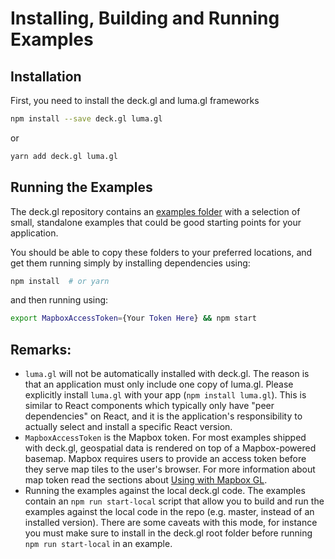 # Installing, Building and Running Examples

## Installation

First, you need to install the deck.gl and luma.gl frameworks
```bash
npm install --save deck.gl luma.gl
```
or
```bash
yarn add deck.gl luma.gl
```

## Running the Examples

The deck.gl repository contains an [examples folder](https://github.com/uber/deck.gl/tree/4.1-release/examples) with a selection of small, standalone examples that could be good starting points for your application.

You should be able to copy these folders to your preferred locations, and get them running simply by installing dependencies using:

```bash
npm install  # or yarn
```

and then running using:

```bash
export MapboxAccessToken={Your Token Here} && npm start
```

## Remarks:

* `luma.gl` will not be automatically installed with deck.gl. The reason is that an application must only include one copy of luma.gl. Please explicitly install `luma.gl` with your app (`npm install luma.gl`). This is similar to React components which typically only have "peer dependencies" on React, and it is the application's responsibility to actually select and install a specific React version.
* `MapboxAccessToken` is the Mapbox token. For most examples shipped with deck.gl, geospatial data is rendered on top of a Mapbox-powered basemap. Mapbox requires users to provide an access token before they serve map tiles to the user's browser. For more information about map token read the sections about [Using with Mapbox GL](/docs/get-started/using-with-mapbox-gl.md).
* Running the examples against the local deck.gl code. The examples contain an `npm run start-local` script that allow you to build and run the examples against the local code in the repo (e.g. master, instead of an installed version). There are some caveats with this mode, for instance you must make sure to install in the deck.gl root folder before running `npm run start-local` in an example.
